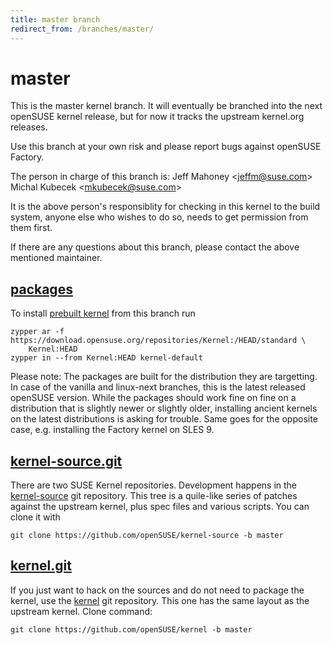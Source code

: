 ```yaml
---
title: master branch
redirect_from: /branches/master/
---
```

# master
This is the master kernel branch.  It will eventually be branched into
the next openSUSE kernel release, but for now it tracks the upstream
kernel.org releases.

Use this branch at your own risk and please report bugs against
openSUSE Factory.

The person in charge of this branch is:
Jeff Mahoney <[jeffm@suse.com](mailto:jeffm@suse.com?subject=master%20branch)>
Michal Kubecek <[mkubecek@suse.com](mailto:mkubecek@suse.com?subject=master%20branch)>

It is the above person's responsiblity for checking in this kernel to
the build system, anyone else who wishes to do so, needs to get
permission from them first.

If there are any questions about this branch, please contact the above
mentioned maintainer.


## [packages](https://download.opensuse.org/repositories/Kernel:/HEAD)
To install
[prebuilt kernel](https://download.opensuse.org/repositories/Kernel:/HEAD)
from this branch run

```
zypper ar -f https://download.opensuse.org/repositories/Kernel:/HEAD/standard \
    Kernel:HEAD
zypper in --from Kernel:HEAD kernel-default
```

Please note: The packages are built for the distribution they are
targetting. In case of the vanilla and linux-next branches, this is the
latest released openSUSE version. While the packages should work fine on
fine on a distribution that is slightly newer or slightly older,
installing ancient kernels on the latest distributions is asking for
trouble. Same goes for the opposite case, e.g. installing the Factory
kernel on SLES 9.

## [kernel-source.git](https://github.com/openSUSE/kernel-source/tree/master)
There are two SUSE Kernel repositories. Development happens in the
[kernel-source](https://github.com/openSUSE/kernel-source/tree/master)
git repository. This tree is a quile-like series of patches against the
upstream kernel, plus spec files and various scripts. You can clone it
with

```
git clone https://github.com/openSUSE/kernel-source -b master
```

## [kernel.git](https://github.com/openSUSE/kernel/tree/master)
If you just want to hack on the sources and do not need to package the
kernel, use the [kernel](https://github.com/openSUSE/kernel/tree/master)
git repository. This one has the same layout as the upstream kernel. Clone
command:

```
git clone https://github.com/openSUSE/kernel -b master
```


